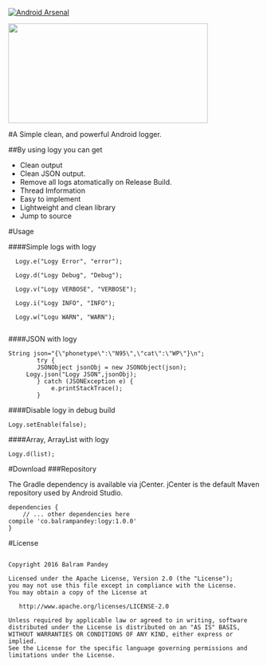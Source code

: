 [![Android Arsenal](https://img.shields.io/badge/Android%20Arsenal-Logy-green.svg?style=true)](https://android-arsenal.com/details/1/4177)



<img align="center" src='https://github.com/balrampandey19/Logy/blob/master/logy.jpg' width='400' height='200'/>



#A Simple clean, and powerful Android logger.

##By using logy you can get

* Clean output 
* Clean JSON output.
* Remove all logs atomatically on Release Build.
* Thread Imformation
* Easy to implement
* Lightweight and clean library
* Jump to source

#Usage

####Simple logs with logy

```
  Logy.e("Logy Error", "error");
  
  Logy.d("Logy Debug", "Debug");
  
  Logy.v("Logy VERBOSE", "VERBOSE");
  
  Logy.i("Logy INFO", "INFO");
  
  Logy.w("Logu WARN", "WARN");
  
  ```
####JSON with logy

```
String json="{\"phonetype\":\"N95\",\"cat\":\"WP\"}\n";
        try {
        JSONObject jsonObj = new JSONObject(json);
     Logy.json("Logy JSON",jsonObj);
        } catch (JSONException e) {
            e.printStackTrace();
        }

```
####Disable logy in debug build
```
Logy.setEnable(false);

```
####Array, ArrayList with logy

```
Logy.d(list);
```

#Download
###Repository

The Gradle dependency is available via jCenter. jCenter is the default Maven repository used by Android Studio.
```
dependencies {
    // ... other dependencies here
compile 'co.balrampandey:logy:1.0.0'
}
```

#License

```

Copyright 2016 Balram Pandey

Licensed under the Apache License, Version 2.0 (the "License");
you may not use this file except in compliance with the License.
You may obtain a copy of the License at

   http://www.apache.org/licenses/LICENSE-2.0

Unless required by applicable law or agreed to in writing, software
distributed under the License is distributed on an "AS IS" BASIS,
WITHOUT WARRANTIES OR CONDITIONS OF ANY KIND, either express or implied.
See the License for the specific language governing permissions and
limitations under the License.

```



